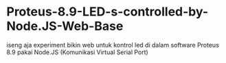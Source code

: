# Proteus-8.9-LED-s-controlled-by-Node.JS-Web-Base
iseng aja experiment bikin web untuk kontrol led di dalam software Proteus 8.9 pakai Node.JS (Komunikasi Virtual Serial Port)
